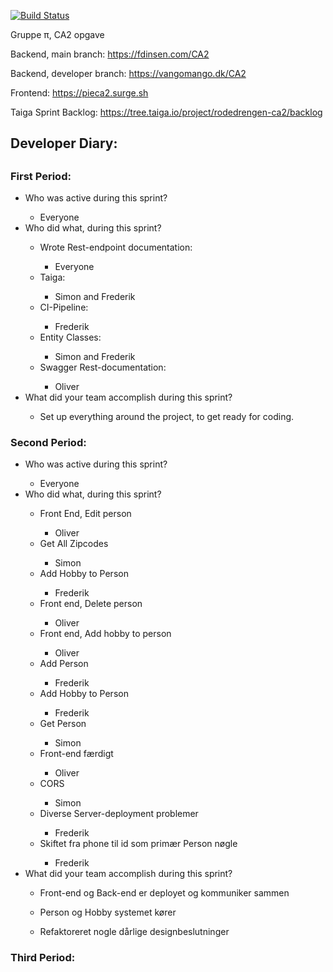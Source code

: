 [![Build Status](https://travis-ci.com/fdinsen/CA2.svg?branch=developer)](https://travis-ci.com/fdinsen/CA2)

Gruppe π, CA2 opgave

Backend, main branch: https://fdinsen.com/CA2

Backend, developer branch: https://vangomango.dk/CA2

Frontend: https://pieca2.surge.sh

Taiga Sprint Backlog: https://tree.taiga.io/project/rodedrengen-ca2/backlog

<h2>Developer Diary:<h2>
<h3>First Period:</h3>
<ul>
<li>Who was active during this sprint?</li>
<ul><li>Everyone</li></ul>

<li>Who did what, during this sprint?</li>
<ul>
<li>Wrote Rest-endpoint documentation:</li>
<ul><li>Everyone</li></ul>

<li>Taiga:</li>
<ul><li>Simon and Frederik</li></ul>

<li>CI-Pipeline:</li>
<ul><li>Frederik</li></ul>

<li>Entity Classes:</li>
<ul><li>Simon and Frederik</li></ul>

<li>Swagger Rest-documentation:</li>
<ul><li>Oliver</li></ul>

</ul>
<li>What did your team accomplish during this sprint?</li>
<ul><li>Set up everything around the project, to get ready for coding.</li></ul>
</ul>

<h3>Second Period:</h3>
<ul>
<li>Who was active during this sprint?</li>
<ul><li>Everyone</li></ul>

<li>Who did what, during this sprint?</li>
<ul>
<li>Front End, Edit person</li>
<ul><li>Oliver</li></ul>

<li>Get All Zipcodes</li>
<ul><li>Simon</li></ul>

<li>Add Hobby to Person</li>
<ul><li>Frederik</li></ul>

<li>Front end, Delete person</li>
<ul><li>Oliver</li></ul>

<li>Front end, Add hobby to person</li>
<ul><li>Oliver</li></ul>

<li>Add Person</li>
<ul><li>Frederik</li></ul>

<li>Add Hobby to Person</li>
<ul><li>Frederik</li></ul>

<li>Get Person</li>
<ul><li>Simon</li></ul>

<li>Front-end færdigt</li>
<ul><li>Oliver</li></ul>

<li>CORS</li>
<ul><li>Simon</li></ul>

<li>Diverse Server-deployment problemer</li>
<ul><li>Frederik</li></ul>

<li>Skiftet fra phone til id som primær Person nøgle</li>
<ul><li>Frederik</li></ul>

</ul>
<li>What did your team accomplish during this sprint?</li>
<ul><li>Front-end og Back-end er deployet og kommuniker sammen</li></ul>
<ul><li>Person og Hobby systemet kører</li></ul>
<ul><li>Refaktoreret nogle dårlige designbeslutninger</li></ul>
</ul>

<h3>Third Period:</h3>
